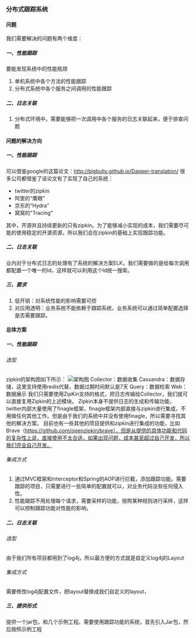 ### 分布式跟踪系统

#### 问题
我们需要解决的问题有两个维度：

##### 一、性能跟踪
要能发现系统中的性能瓶颈
1. 单机系统中各个方法的性能跟踪
2. 分布式系统中各个服务之间调用的性能跟踪

##### 二、日志关联
1. 分布式环境中，需要能够把一次调用中各个服务的日志关联起来，便于排查问题

#### 问题的解决方向
##### 一、性能跟踪
可以借鉴google的这篇论文：http://bigbully.github.io/Dapper-translation/ 
很多公司都借鉴了该论文有了实现了自己的系统：
+ twitter的zipkin
+ 阿里的“鹰眼”
+ 京东的“Hydra”
+ 窝窝的"Tracing"

其中，开源并且持续更新的只有zipkin。为了能够减小实现的成本，我们需要尽可能的使用稳定的开源资源，所以我们会在zipkin的基础上实现跟踪功能。

##### 二、日志关联
业内对于分布式日志的处理有了系统的解决方案ELK，我们需要做的是给每次调用都配置一个唯一的Id，这样就可以利用这个Id统一搜索。

##### 三、要求
1. 低开销：对系统性能的影响需要可控
2. 对应用透明：业务系统不能依赖于跟踪系统，业务系统可以通过简单配置选择是否需要跟踪。

#### 总体方案
##### 一、性能跟踪
###### 选型
zipkin的架构图如下所示：
![架构图](https://github.com/wuqiangxjtu/share/blob/master/pics/3.png)
Collector：数据收集
Cassandra：数据存储，这里支持使用redis代替，数据过期时间默认是7天
Query：数据检索
Web：数据展示
我们只需要使用ZipKin支持的格式，把日志传输给Collector，我们就可以直接复用Zipkin的上述模块。
Zipkin本身不提供日志的生成和传输功能，twitter内部大量使用了finagle框架，finagle框架内部直接与zipkin进行集成，不用做任何其他工作。但是由于我们的系统中并没有使用finagle，所以需要寻找其他的解决方案。
目前也有一些其他的项目提供和zipkin进行集成的功能，比如Brave（https://github.com/openzipkin/brave），但是从提供的具体功能和代码的复杂性上说，直接使用不太合适，如果出现问题，成本甚至超过自己开发，所以我们完全自己开发。

###### 集成方式
1. 通过MVC框架和interceptor和Spring的AOP进行拦截，添加跟踪功能。需要跟踪的项目，只需要进行一些简单的配置就可以，对业务代码没有任何侵入性。
2. 性能跟踪不用处理每个请求，需要采样的功能，按照某种规则进行采样，这样可以控制跟踪功能对性能的影响。

##### 二、日志关联
###### 选型
由于我们所有项目都用到了log4j，所以最方便的方式就是自定义log4j的Layout

###### 集成方式
需要修改log4j配置文件，把layout替换成我们自定义的layout，

##### 三、提供形式
提供一个jar包，和几个示例工程。需要使用跟踪功能的系统，首先引入Jar包，然后按照示例工程


